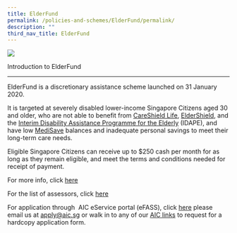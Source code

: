 ```yaml
---
title: ElderFund
permalink: /policies-and-schemes/ElderFund/permalink/
description: ""
third_nav_title: ElderFund
---
```

![](/images/Elderfund.jpg)

Introduction to ElderFund  

----------------------------

ElderFund is a discretionary assistance scheme launched on 31 January 2020. 

It is targeted at severely disabled lower-income Singapore Citizens aged 30 and older, who are not able to benefit from [CareShield Life](https://www.aic.sg/financial-assistance/careshield-life), [ElderShield](https://www.aic.sg/financial-assistance/eldershield), and the [Interim Disability Assistance Programme for the Elderly](https://www.aic.sg/financial-assistance/interim-disability-assistance-programme-elderly) (IDAPE), and have low [MediSave](https://www.aic.sg/financial-assistance/medisave) balances and inadequate personal savings to meet their long-term care needs. 

Eligible Singapore Citizens can receive up to $250 cash per month for as long as they remain eligible, and meet the terms and conditions needed for receipt of payment.


For more info, click [here](https://www.aic.sg/financial-assistance/elderfund)

For the list of assessors, click [here](https://www.aic.sg/financial-assistance/Documents/Application%20Forms/IDAPE%20Assessor%20List.pdf)

For application through  AIC eService portal (eFASS), click [here](https://efinance.aic.sg/)
please email us at [apply@aic.sg](mailto:apply@aic.sg) or walk in to any of our [AIC links](https://www.aic.sg/aic-link) to request for a hardcopy application form.



